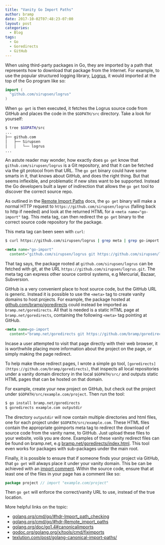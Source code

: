 ```yaml
---
title: "Vanity Go Import Paths"
author: bramp
date: 2017-10-02T07:48:23-07:00
layout: post
categories:
  - Blog
tags:
  - Go
  - Goredirects
  - GitHub
---
```


When using third-party packages in Go, they are imported by a path that represents
how to download that package from the Internet. For example, to use the
popular structured logging library, [Logrus](https://github.com/sirupsen/logrus), it would imported at the top of the Go program like so:

```go
import (
  "github.com/sirupsen/logrus"
)
```

When `go get` is then executed, it fetches the Logrus source code from GitHub
and places the code in the `$GOPATH/src` directory. Take a look for yourself:

```bash
$ tree $GOPATH/src
...
├── github.com
│   ├── Sirupsen
│   │   └── logrus
...
```

An astute reader may wonder, how exactly does `go get` know that `github.com/sirupsen/logrus` is a Git repository, and that it can be fetched via the git protocol from that URL. The `go get` binary could have some smarts in it, that knows about GitHub, and does the right thing. But that seems inflexible, and problematic if new sites want to be supported. Instead the Go developers built a layer of indirection that allows the `go get` tool to discover the correct source repo.

As outlined in the [Remote Import Paths](https://golang.org/cmd/go/#hdr-Remote_import_paths) docs,  the `go get` binary will make a normal HTTP request to `https://github.com/sirupsen/logrus` (falling back to http if needed) and look at the returned HTML for a `<meta name="go-import"` tag. This meta tag, can then redirect the `go get` binary to the correct source code repository for the package.

This meta tag can been seen with `curl`:

```bash
$ curl https://github.com/sirupsen/logrus | grep meta | grep go-import
```
```html
<meta name="go-import"
  content="github.com/sirupsen/logrus git https://github.com/sirupsen/logrus.git">
```

That tag says, the package rooted at `github.com/sirupsen/logrus` can be fetched with git, at the
URL `https://github.com/sirupsen/logrus.git`. The meta tag can express other source control systems, e.g Mercurial, Bazaar, Subversion.

GitHub is a very convenient place to host source code, but the GitHub URL is generic. Instead it is possible to use the `<meta>` tag to create vanity domains to host projects. For example, the package hosted at [github.com/bramp/goredirects](https://github.com/bramp/goredirects) could instead be imported as `bramp.net/goredirects`. All that is needed is a static HTML page at `bramp.net/goredirects`, containing the following `<meta>` tag pointing at GitHub.

```html
<meta name=go-import
  content="bramp.net/goredirects git https://github.com/bramp/goredirects.git">
```

Incase a user attempted to visit that page directly with their web browser, it is worthwhile
placing more information about the project on the page, or simply making the page redirect.

To help make these redirect pages, I wrote a simple go tool, `[goredirects](https://github.com/bramp/goredirects)`, that inspects all local repositories under a vanity domain directory in the local `$GOPATH/src/` and outputs static HTML pages that can be hosted on that domain.

For example, create your new project on GitHub, but check out the project under `$GOPATH/src/example.com/project`. Then run the tool:

```bash
$ go install bramp.net/goredirects
$ goredirects example.com outputdir
```

The directory `outputdir` will now contain multiple directories and html files, one for each project under `$GOPATH/src/example.com`. These HTML files contain the appropriate goimports meta tag to redirect the download of source code from the vanity name, to GitHub. Just upload these files to your website, voilà you are done. Examples of these vanity redirect files can be found on bramp.net, e.g [bramp.net/goredirects/index.html](https://bramp.net/goredirects/index.html). This tool even works for packages with sub-packages under the main root.

Finally, it is possible to ensure that if someone finds your project via GitHub, that `go get` will always place it under your vanity domain. This be can be achieved with an [import comment](https://golang.org/cmd/go/#hdr-Import_path_checking). Within the source code, ensure that at least one of the files in your page has a comment like so:

```go
package project // import "example.com/project"
```

Then `go get` will enforce the correct/vanity URL to use, instead of the true location.

More helpful links on the topic:

* [golang.org/cmd/go/#hdr-Import_path_checking](https://golang.org/cmd/go/#hdr-Import_path_checking)
* [golang.org/cmd/go/#hdr-Remote_import_paths](https://golang.org/cmd/go/#hdr-Remote_import_paths)
* [golang.org/doc/go1.4#canonicalimports](https://golang.org/doc/go1.4#canonicalimports)
* [godoc.org/golang.org/x/tools/cmd/fiximports](https://godoc.org/golang.org/x/tools/cmd/fiximports)
* [texlution.com/post/golang-canonical-import-paths/](https://texlution.com/post/golang-canonical-import-paths/)
